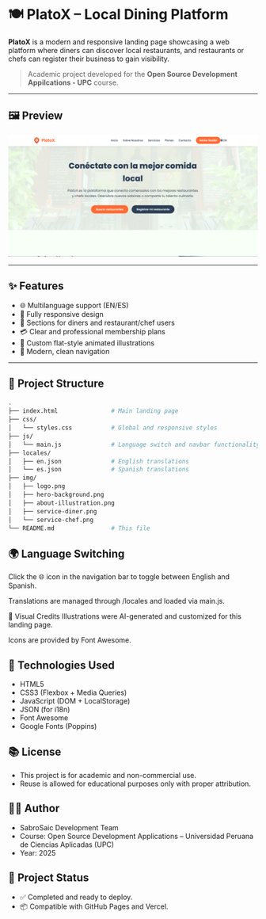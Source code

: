 # 🍽️ PlatoX – Local Dining Platform

**PlatoX** is a modern and responsive landing page showcasing a web platform where diners can discover local restaurants, and restaurants or chefs can register their business to gain visibility.

> Academic project developed for the **Open Source Development Appilcations - UPC** course.

---

## 🖼️ Preview

![PlatoX Preview](./img/screenshot.png)

---

## ✨ Features

- 🌐 Multilanguage support (EN/ES)
- 📱 Fully responsive design
- 🍴 Sections for diners and restaurant/chef users
- 💳 Clear and professional membership plans
- 🎨 Custom flat-style animated illustrations
- 🧭 Modern, clean navigation

---

## 📁 Project Structure

```bash
.
├── index.html               # Main landing page
├── css/
│   └── styles.css           # Global and responsive styles
├── js/
│   └── main.js              # Language switch and navbar functionality
├── locales/
│   ├── en.json              # English translations
│   └── es.json              # Spanish translations
├── img/
│   ├── logo.png
│   ├── hero-background.png
│   ├── about-illustration.png
│   ├── service-diner.png
│   └── service-chef.png
└── README.md                # This file

```

## 🌍 Language Switching
Click the 🌐 icon in the navigation bar to toggle between English and Spanish.

Translations are managed through /locales and loaded via main.js.

📸 Visual Credits
Illustrations were AI-generated and customized for this landing page.

Icons are provided by Font Awesome.

## 🧪 Technologies Used

- HTML5
- CSS3 (Flexbox + Media Queries)
- JavaScript (DOM + LocalStorage)
- JSON (for i18n)
- Font Awesome
- Google Fonts (Poppins)

## 📚 License
- This project is for academic and non-commercial use.
- Reuse is allowed for educational purposes only with proper attribution.

## 👨‍💻 Author
- SabroSaic Development Team
- Course: Open Source Development Applications – Universidad Peruana de Ciencias Aplicadas (UPC)
- Year: 2025

## 🏁 Project Status
- ✅ Completed and ready to deploy.
- 📦 Compatible with GitHub Pages and Vercel.

